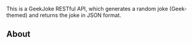 
This is a GeekJoke RESTful API, which generates a random joke (Geek-themed) and returns the joke in JSON format. 
## About

